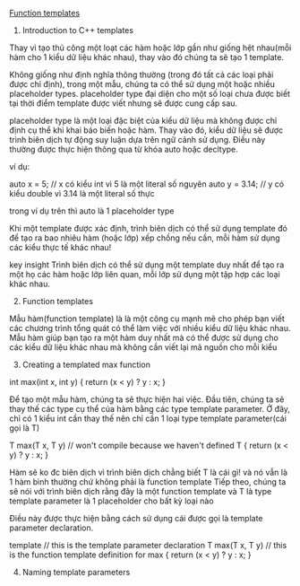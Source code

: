 [Function templates](https://www.learncpp.com/cpp-tutorial/function-templates/)

1. Introduction to C++ templates

Thay vì tạo thủ công một loạt các hàm hoặc lớp gần như giống hệt nhau(mỗi hàm cho 1 kiểu dữ liệu khác nhau), thay vào đó chúng ta sẽ tạo 1 template. 

Không giống như định nghĩa thông thường (trong đó tất cả các loại phải được chỉ định), trong một mẫu, chúng ta có thể sử dụng một hoặc nhiều placeholder types. placeholder type đại diện cho một số loại chưa được biết tại thời điểm template được viết nhưng sẽ được cung cấp sau.

placeholder type là một loại đặc biệt của kiểu dữ liệu mà không được chỉ định cụ thể khi khai báo biến hoặc hàm. Thay vào đó, kiểu dữ liệu sẽ được trình biên dịch tự động suy luận dựa trên ngữ cảnh sử dụng. Điều này thường được thực hiện thông qua từ khóa auto hoặc decltype.

ví dụ:

auto x = 5; // x có kiểu int vì 5 là một literal số nguyên
auto y = 3.14; // y có kiểu double vì 3.14 là một literal số thực

trong ví dụ trên thì auto là 1 placeholder type

Khi một template được xác định, trình biên dịch có thể sử dụng template đó để tạo ra bao nhiêu hàm (hoặc lớp) xếp chồng nếu cần, mỗi hàm sử dụng các kiểu thực tế khác nhau!

key insight
Trình biên dịch có thể sử dụng một template duy nhất để tạo ra một họ các hàm hoặc lớp liên quan, mỗi lớp sử dụng một tập hợp các loại khác nhau.

2. Function templates

Mẫu hàm(function template) là  là một công cụ mạnh mẽ cho phép bạn viết các chương trình tổng quát có thể làm việc với nhiều kiểu dữ liệu khác nhau. Mẫu hàm giúp bạn tạo ra một hàm duy nhất mà có thể được sử dụng cho các kiểu dữ liệu khác nhau mà không cần viết lại mã nguồn cho mỗi kiểu

3. Creating a templated max function

int max(int x, int y)
{
    return (x < y) ? y : x;
}

Để tạo một mẫu hàm, chúng ta sẽ thực hiện hai việc. Đầu tiên, chúng ta sẽ thay thế các type cụ thể của hàm bằng các type template parameter. Ở đây, chỉ có 1 kiểu int cần thay thế nên chỉ cần 1 loại type template parameter(cái gọi là T)

T max(T x, T y) // won't compile because we haven't defined T
{
    return (x < y) ? y : x;
}

Hàm sẽ ko đc biên dịch vì trình biên dịch chẳng biết T là cái gì! và nó vẫn là 1 hàm bình thường chứ không phải là function template 
Tiếp theo, chúng ta sẽ nói với trình biên dịch rằng đây là một function template và T là type template parameter là 1 placeholder cho bất kỳ loại nào

Điều này được thực hiện bằng cách sử dụng cái được gọi là  template parameter declaration.

template <typename T> // this is the template parameter declaration
T max(T x, T y) // this is the function template definition for max<T>
{
    return (x < y) ? y : x;
}

4. Naming template parameters